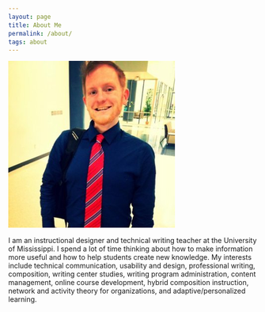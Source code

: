 ```yaml
---
layout: page
title: About Me
permalink: /about/
tags: about
---
```

![Andrew Dean Davis](images/me.jpg)

I am an instructional designer and technical writing teacher at the University of Mississippi. I spend a lot of time thinking about how to make information more useful and how to help students create new knowledge. My interests include technical communication, usability and design, professional writing, composition, writing center studies, writing program administration, content management, online course development, hybrid composition instruction, network and activity theory for organizations, and adaptive/personalized learning.


